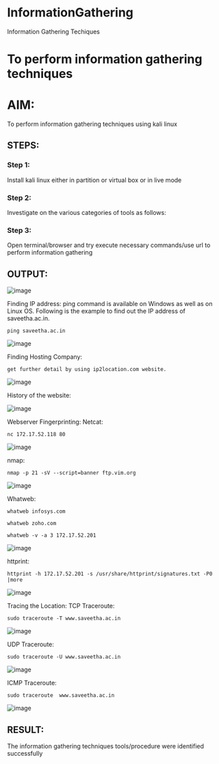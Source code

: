 # InformationGathering
Information Gathering Techiques

# To perform information gathering techniques

# AIM:

To perform information gathering techniques using kali linux 

## STEPS:

### Step 1:

Install kali linux either in partition or virtual box or in live mode

### Step 2:

Investigate on the various categories of tools as follows:

### Step 3:
Open terminal/browser and try execute necessary commands/use url to perform information gathering


## OUTPUT:
![image](https://github.com/gowriganeshns/InformationGathering/assets/118644502/b250bd8e-98b7-439f-b97f-37d28e9be72a)

Finding IP address:
ping command is available on Windows as well as on Linux OS. Following is the example to find out the IP address of saveetha.ac.in.
```
ping saveetha.ac.in

```
![image](https://github.com/gowriganeshns/InformationGathering/assets/118644502/06fe8112-b975-406b-913d-8bc02fea3460)

Finding Hosting Company:
```
get further detail by using ip2location.com website.
```
![image](https://github.com/gowriganeshns/InformationGathering/assets/118644502/21cf8284-daf8-4d8c-8b3d-e21089676ed2)

History of the website:

![image](https://github.com/gowriganeshns/InformationGathering/assets/118644502/863e589b-2953-4774-9b57-61971b9ca3b4)

Webserver Fingerprinting:
Netcat:
```
nc 172.17.52.118 80
```
![image](https://github.com/gowriganeshns/InformationGathering/assets/118644502/728a90e6-aaa6-41d9-83d1-7e62a8b0b2fc)

nmap:
```
nmap -p 21 -sV --script=banner ftp.vim.org
```
![image](https://github.com/gowriganeshns/InformationGathering/assets/118644502/76ac44f9-659f-407d-9bd0-da836b13420d)

Whatweb:
```
whatweb infosys.com
```
```
whatweb zoho.com
```
```
whatweb -v -a 3 172.17.52.201
```
![image](https://github.com/gowriganeshns/InformationGathering/assets/118644502/28313eb7-a7b0-4a14-a810-4bdea5a9a12f)

httprint:
```
httprint -h 172.17.52.201 -s /usr/share/httprint/signatures.txt -P0 |more
```
![image](https://github.com/gowriganeshns/InformationGathering/assets/118644502/f3502b29-af1e-4984-9ad8-4014b4e077d2)

Tracing the Location:
TCP Traceroute:
```
sudo traceroute -T www.saveetha.ac.in
```
![image](https://github.com/gowriganeshns/InformationGathering/assets/118644502/8ef84ef5-0624-4135-a0b4-5f15b59aa8f8)

UDP Traceroute:
```
sudo traceroute -U www.saveetha.ac.in
```
![image](https://github.com/gowriganeshns/InformationGathering/assets/118644502/d3847857-dd72-49bb-974c-99866ad9ecfc)

ICMP Traceroute:
```
sudo traceroute  www.saveetha.ac.in
```
![image](https://github.com/gowriganeshns/InformationGathering/assets/118644502/36898d21-0a4b-4ea9-96c2-bd174c930993)

## RESULT:
The information gathering techniques tools/procedure were  identified successfully
